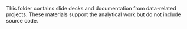 This folder contains slide decks and documentation from data-related projects. These materials support the analytical work but do not include source code.
